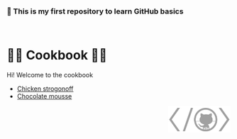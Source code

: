 ### :large_orange_diamond: This is my first repository to learn GitHub basics
<br>

# :woman_cook: Cookbook :man_cook:

Hi! Welcome to the cookbook

- [Chicken strogonoff](https://github.com/gustavofpereira/livro-receitas/blob/master/strogonoff.md)
- [Chocolate mousse](https://github.com/gustavofpereira/livro-receitas/blob/master/pave.md)

<p align="right">
    <a href="https://github.com/gustavofpereira"><img alt="tagcat" src="https://github.com/gustavofpereira/gustavofpereira/blob/main/tagcat.png" width="140"></a>
</p>
